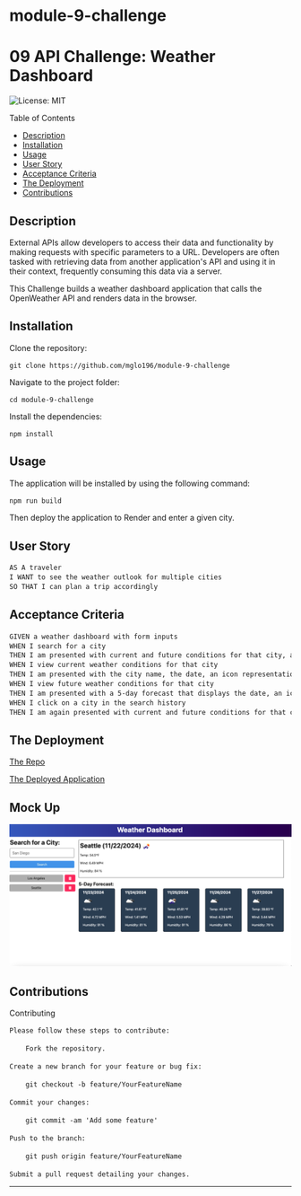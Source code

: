 # module-9-challenge
# 09 API Challenge: Weather Dashboard

![License: MIT](https://img.shields.io/badge/License-MIT-yellow.svg)

Table of Contents

- [Description](#description)
- [Installation](#installation)
- [Usage](#usage)
- [User Story](#userstory)
- [Acceptance Criteria](#acceptancecriteria)
- [The Deployment](#thedeployment)
- [Contributions](#contributions)

## Description

External APIs allow developers to access their data and functionality by making requests with specific parameters to a URL. Developers are often tasked with retrieving data from another application's API and using it in their context, frequently consuming this data via a server.

This Challenge builds a weather dashboard application that calls the OpenWeather API and renders data in the browser.


## Installation 

Clone the repository:

    git clone https://github.com/mglo196/module-9-challenge

Navigate to the project folder:

    cd module-9-challenge

Install the dependencies:

    npm install

## Usage

The application will be installed by using the following command:

```bash
npm run build
```

Then deploy the application to Render and enter a given city.


## User Story

```md
AS A traveler
I WANT to see the weather outlook for multiple cities
SO THAT I can plan a trip accordingly
```

## Acceptance Criteria

```md
GIVEN a weather dashboard with form inputs
WHEN I search for a city
THEN I am presented with current and future conditions for that city, and that city is added to the search history
WHEN I view current weather conditions for that city
THEN I am presented with the city name, the date, an icon representation of weather conditions, a description of the weather for the icon's `alt` tag, the temperature, the humidity, and the wind speed
WHEN I view future weather conditions for that city
THEN I am presented with a 5-day forecast that displays the date, an icon representation of weather conditions, the temperature, the wind speed, and the humidity
WHEN I click on a city in the search history
THEN I am again presented with current and future conditions for that city
```

## The Deployment

[The Repo](https://github.com/mglo196/module-9-challenge)

[The Deployed Application](https://module-9-challenge-62j9.onrender.com/)

## Mock Up

![Generated exampleREAD.ME](https://github.com/mglo196/module-9-challenge/blob/9dc3061d4d0b4a8499016f87875cd4b96e92dbd3/Weather%20Dashboard.png) 


## Contributions

Contributing

    Please follow these steps to contribute:

        Fork the repository.

    Create a new branch for your feature or bug fix:

        git checkout -b feature/YourFeatureName

    Commit your changes:

        git commit -am 'Add some feature'

    Push to the branch:

        git push origin feature/YourFeatureName

    Submit a pull request detailing your changes.

---
